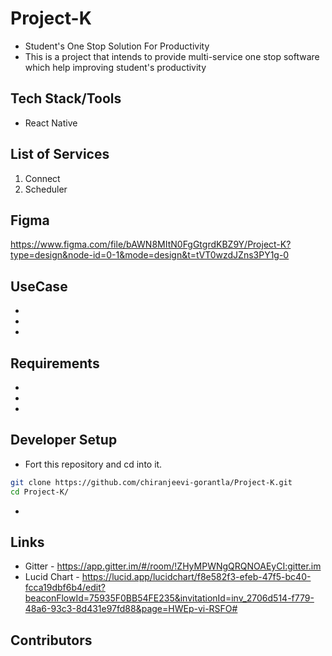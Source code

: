# Project-K

- Student's One Stop Solution For Productivity
- This is a project that intends to provide multi-service one stop software which help improving student's productivity

## Tech Stack/Tools

- React Native

## List of Services

1. Connect
2. Scheduler

## Figma

https://www.figma.com/file/bAWN8MItN0FgGtgrdKBZ9Y/Project-K?type=design&node-id=0-1&mode=design&t=tVT0wzdJZns3PY1g-0 

## UseCase

-
-
-

## Requirements

-
-
-

## Developer Setup

- Fort this repository and cd into it.

```bash
git clone https://github.com/chiranjeevi-gorantla/Project-K.git
cd Project-K/
```

-

## Links

- Gitter - https://app.gitter.im/#/room/!ZHyMPWNgQRQNOAEyCI:gitter.im
- Lucid Chart - https://lucid.app/lucidchart/f8e582f3-efeb-47f5-bc40-fcca19dbf6b4/edit?beaconFlowId=75935F0BB54FE235&invitationId=inv_2706d514-f779-48a6-93c3-8d431e97fd88&page=HWEp-vi-RSFO#

## Contributors
